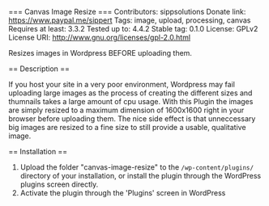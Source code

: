 === Canvas Image Resize ===
Contributors: sippsolutions
Donate link: https://www.paypal.me/sippert
Tags: image, upload, processing, canvas
Requires at least: 3.3.2
Tested up to: 4.4.2
Stable tag: 0.1.0
License: GPLv2
License URI: http://www.gnu.org/licenses/gpl-2.0.html

Resizes images in Wordpress BEFORE uploading them.

== Description ==

If you host your site in a very poor environment, Wordpress may fail uploading large images as the process of creating the different sizes and thumnails takes a large amount of cpu usage.
With this Plugin the images are simply resized to a maximum dimension of 1600x1600 right in your browser before uploading them.
The nice side effect is that unneccessary big images are resized to a fine size to still provide a usable, qualitative image.

== Installation ==

1. Upload the folder "canvas-image-resize" to the `/wp-content/plugins/` directory of your installation, or install the plugin through the WordPress plugins screen directly.
2. Activate the plugin through the 'Plugins' screen in WordPress
